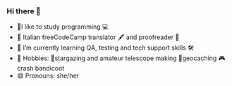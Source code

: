 ### Hi there 👋

<!--
**alevanni/alevanni** is a ✨ _special_ ✨ repository because its `README.md` (this file) appears on your GitHub profile. -->

- 💭I like to study programming 💻
- 🥾 Italian freeCodeCamp translator 🖋 and proofreader 📜
- 📓 I’m currently learning QA, testing and tech support skills 🛠
- 🎈 Hobbies: 🔭stargazing and amateur telescope making 📡geocaching 🎮crash bandicoot
- 😄 Pronouns: she/her
<!-- - I'm looking to collaborate on
- mY projects involve--!>
